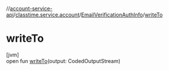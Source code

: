 //[account-service-api](../../../index.md)/[classtime.service.account](../index.md)/[EmailVerificationAuthInfo](index.md)/[writeTo](write-to.md)

# writeTo

[jvm]\
open fun [writeTo](write-to.md)(output: CodedOutputStream)

